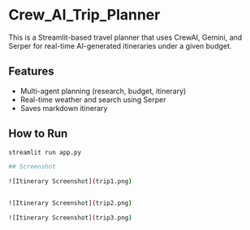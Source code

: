 # Crew_AI_Trip_Planner


This is a Streamlit-based travel planner that uses CrewAI, Gemini, and Serper for real-time AI-generated itineraries under a given budget.

## Features
- Multi-agent planning (research, budget, itinerary)
- Real-time weather and search using Serper
- Saves markdown itinerary

## How to Run

```bash
streamlit run app.py

## Screenshot

![Itinerary Screenshot](trip1.png)


![Itinerary Screenshot](trip2.png)

![Itinerary Screenshot](trip3.png)
